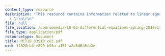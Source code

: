 ```yaml
---
content_type: resource
description: "This resource contains information related to linear equations and model.\
  \ \r\n\r\n"
file: null
file_location: /coursemedia/18-03-differential-equations-spring-2010/17828cb4e899b98aa351a2d6d6f8da2e_MIT18_03S10_c03.pdf
file_type: application/pdf
resourcetype: Document
title: MIT18_03S10_c03.pdf
uid: 17828cb4-e899-b98a-a351-a2d6d6f8da2e
---
```

